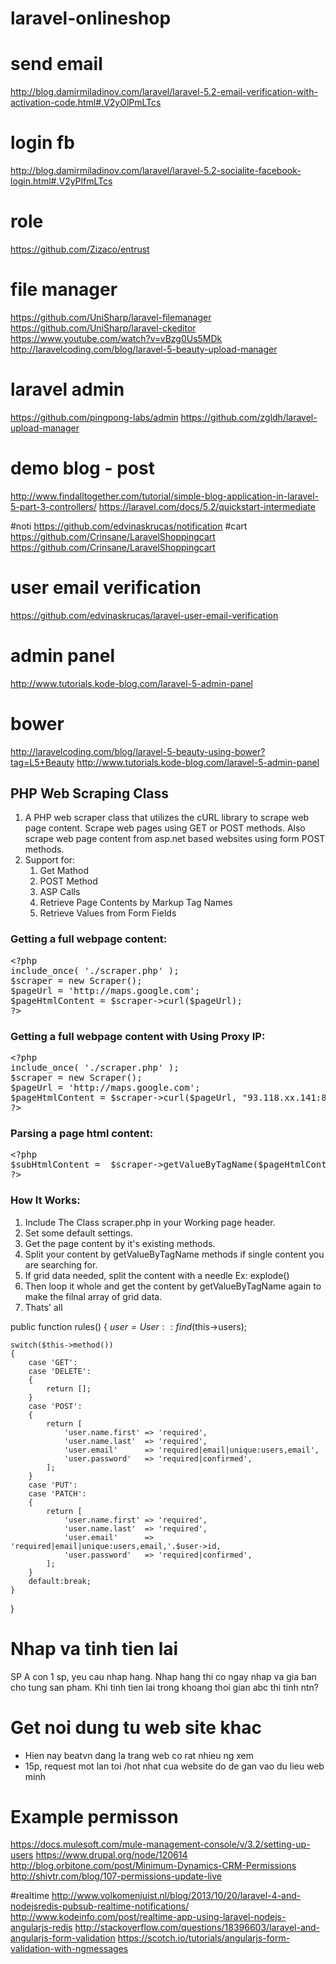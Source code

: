 # laravel-onlineshop
# send email
http://blog.damirmiladinov.com/laravel/laravel-5.2-email-verification-with-activation-code.html#.V2yOlPmLTcs
# login fb
http://blog.damirmiladinov.com/laravel/laravel-5.2-socialite-facebook-login.html#.V2yPlfmLTcs
# role
https://github.com/Zizaco/entrust
# file manager
https://github.com/UniSharp/laravel-filemanager
https://github.com/UniSharp/laravel-ckeditor
https://www.youtube.com/watch?v=vBzg0Us5MDk
http://laravelcoding.com/blog/laravel-5-beauty-upload-manager
# laravel admin
https://github.com/pingpong-labs/admin
https://github.com/zgldh/laravel-upload-manager
# demo blog - post
http://www.findalltogether.com/tutorial/simple-blog-application-in-laravel-5-part-3-controllers/
https://laravel.com/docs/5.2/quickstart-intermediate

#noti 
https://github.com/edvinaskrucas/notification
#cart
https://github.com/Crinsane/LaravelShoppingcart
https://github.com/Crinsane/LaravelShoppingcart
# user email verification
https://github.com/edvinaskrucas/laravel-user-email-verification

# admin panel
http://www.tutorials.kode-blog.com/laravel-5-admin-panel
# bower
http://laravelcoding.com/blog/laravel-5-beauty-using-bower?tag=L5+Beauty
http://www.tutorials.kode-blog.com/laravel-5-admin-panel

## PHP Web Scraping Class

1. A PHP web scraper class that utilizes the cURL library to scrape web page content. Scrape web pages using GET or POST methods. Also scrape web page content from asp.net based websites using form POST methods.
2. Support for:
    1. Get Mathod
    2. POST Method
    3. ASP Calls
    4. Retrieve Page Contents by Markup Tag Names
    5. Retrieve Values from Form Fields

### Getting a full webpage content:
<pre>
&lt;?php
include_once( './scraper.php' );
$scraper = new Scraper();
$pageUrl = 'http://maps.google.com';
$pageHtmlContent = $scraper->curl($pageUrl);
?&gt;
</pre>

### Getting a full webpage content with Using Proxy IP:
<pre>
&lt;?php
include_once( './scraper.php' );
$scraper = new Scraper();
$pageUrl = 'http://maps.google.com';
$pageHtmlContent = $scraper->curl($pageUrl, "93.118.xx.141:8800", "6USERR:8PASS1");
?&gt;
</pre>

### Parsing a page html content:
<pre>
&lt;?php
$subHtmlContent =  $scraper->getValueByTagName($pageHtmlContent, '&lt;div class="itemlist"&gt;', '&lt;/div&gt;');
?&gt;
</pre>

### How It Works:
1. Include The Class scraper.php in your Working page header.
2. Set some default settings.
3. Get the page content by it's existing methods.
4. Split your content by getValueByTagName methods if single content you are searching for.
5. If grid data needed, split the content with a needle Ex: explode()
6. Then loop it whole and get the content by getValueByTagName again to make the filnal array of grid data.
7. Thats' all


public function rules()
{
    $user = User::find($this->users);

    switch($this->method())
    {
        case 'GET':
        case 'DELETE':
        {
            return [];
        }
        case 'POST':
        {
            return [
                'user.name.first' => 'required',
                'user.name.last'  => 'required',
                'user.email'      => 'required|email|unique:users,email',
                'user.password'   => 'required|confirmed',
            ];
        }
        case 'PUT':
        case 'PATCH':
        {
            return [
                'user.name.first' => 'required',
                'user.name.last'  => 'required',
                'user.email'      => 'required|email|unique:users,email,'.$user->id,
                'user.password'   => 'required|confirmed',
            ];
        }
        default:break;
    }
}


# Nhap va tinh tien lai
SP A con 1 sp, yeu cau nhap hang.
Nhap hang thi co ngay nhap va gia ban cho tung san pham.
Khi tinh tien lai trong khoang thoi gian abc thi tinh ntn?

# Get noi dung tu web site khac
- Hien nay beatvn dang la trang web co rat nhieu ng xem
- 15p, request mot lan toi /hot nhat cua website do de gan vao du lieu web minh

# Example permisson
https://docs.mulesoft.com/mule-management-console/v/3.2/setting-up-users
https://www.drupal.org/node/120614
http://blog.orbitone.com/post/Minimum-Dynamics-CRM-Permissions
http://shivtr.com/blog/107-permissions-update-live

#realtime
http://www.volkomenjuist.nl/blog/2013/10/20/laravel-4-and-nodejsredis-pubsub-realtime-notifications/
http://www.kodeinfo.com/post/realtime-app-using-laravel-nodejs-angularjs-redis
http://stackoverflow.com/questions/18396603/laravel-and-angularjs-form-validation
https://scotch.io/tutorials/angularjs-form-validation-with-ngmessages